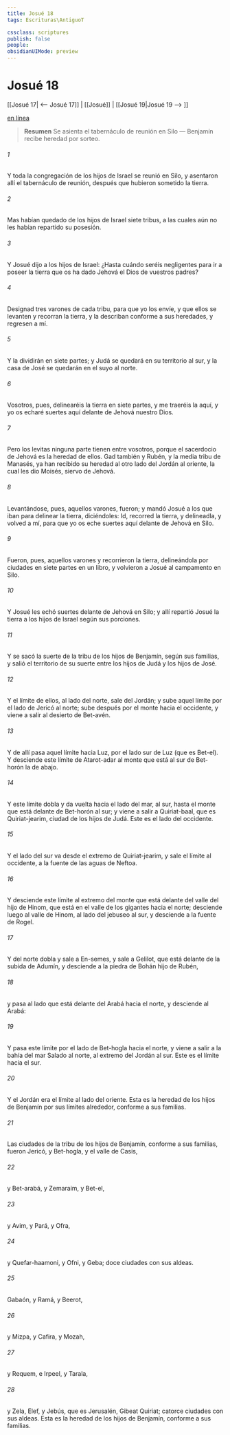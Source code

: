 ```yaml
---
title: Josué 18
tags: Escrituras\AntiguoT

cssclass: scriptures
publish: false
people:
obsidianUIMode: preview
---
```


# Josué 18
[[Josué 17| <-- Josué 17]] | [[Josué]] | [[Josué 19|Josué 19 --> ]]

[en línea](https://churchofjesuschrist.org/study/scriptures/ot/josh/18?lang=spa)

> __Resumen__
Se asienta el tabernáculo de reunión en Silo — Benjamín recibe heredad por sorteo.

###### 1 
Y toda la congregación de los hijos de Israel se reunió en Silo, y asentaron allí el tabernáculo de reunión, después que hubieron sometido la tierra.

###### 2 
Mas habían quedado de los hijos de Israel siete tribus, a las cuales aún no les habían repartido su posesión.

###### 3 
Y Josué dijo a los hijos de Israel: ¿Hasta cuándo seréis negligentes para ir a poseer la tierra que os ha dado Jehová el Dios de vuestros padres?

###### 4 
Designad tres varones de cada tribu, para que yo los envíe, y que ellos se levanten y recorran la tierra, y la describan conforme a sus heredades, y regresen a mí.

###### 5 
Y la dividirán en siete partes; y Judá se quedará en su territorio al sur, y  la casa de José se quedarán en el suyo al norte.

###### 6 
Vosotros, pues, delinearéis la tierra en siete partes, y me traeréis la  aquí, y yo os echaré suertes aquí delante de Jehová nuestro Dios.

###### 7 
Pero los levitas ninguna parte tienen entre vosotros, porque el sacerdocio de Jehová es la heredad de ellos. Gad también y Rubén, y la media tribu de Manasés, ya han recibido su heredad al otro lado del Jordán al oriente, la cual les dio Moisés, siervo de Jehová.

###### 8 
Levantándose, pues, aquellos varones, fueron; y mandó Josué a los que iban para delinear la tierra, diciéndoles: Id, recorred la tierra, y delineadla, y volved a mí, para que yo os eche suertes aquí delante de Jehová en Silo.

###### 9 
Fueron, pues, aquellos varones y recorrieron la tierra, delineándola por ciudades en siete partes en un libro, y volvieron a Josué al campamento en Silo.

###### 10 
Y Josué les echó suertes delante de Jehová en Silo; y allí repartió Josué la tierra a los hijos de Israel según sus porciones.

###### 11 
Y se sacó la suerte de la tribu de los hijos de Benjamín, según sus familias, y salió el territorio de su suerte entre los hijos de Judá y los hijos de José.

###### 12 
Y el límite de ellos, al lado del norte, sale del Jordán; y sube aquel límite por el lado de Jericó al norte; sube después por el monte hacia el occidente, y viene a salir al desierto de Bet-avén.

###### 13 
Y de allí pasa aquel límite hacia Luz, por el lado sur de Luz (que es Bet-el). Y desciende este límite de Atarot-adar al monte que está al sur de Bet-horón la de abajo.

###### 14 
Y este límite dobla y da vuelta hacia el lado del mar, al sur, hasta el monte que está delante de Bet-horón al sur; y viene a salir a Quiriat-baal, que es Quiriat-jearim, ciudad de los hijos de Judá. Este es el lado del occidente.

###### 15 
Y el lado del sur va desde el extremo de Quiriat-jearim, y sale el límite al occidente, a la fuente de las aguas de Neftoa.

###### 16 
Y desciende este límite al extremo del monte que está delante del valle del hijo de Hinom, que está en el valle de los gigantes hacia el norte; desciende luego al valle de Hinom, al lado del jebuseo al sur, y  desciende a la fuente de Rogel.

###### 17 
Y del norte dobla y sale a En-semes, y  sale a Gelilot, que está delante de la subida de Adumín, y desciende a la piedra de Bohán hijo de Rubén,

###### 18 
y pasa al lado que está delante del Arabá hacia el norte, y desciende al Arabá:

###### 19 
Y pasa este límite por el lado de Bet-hogla hacia el norte, y viene a salir a la bahía del mar Salado al norte, al extremo del Jordán al sur. Este es el límite hacia el sur.

###### 20 
Y el Jordán era el límite al lado del oriente. Esta es la heredad de los hijos de Benjamín por sus límites alrededor, conforme a sus familias.

###### 21 
Las ciudades de la tribu de los hijos de Benjamín, conforme a sus familias, fueron Jericó, y Bet-hogla, y el valle de Casis,

###### 22 
y Bet-arabá, y Zemaraim, y Bet-el,

###### 23 
y Avim, y Pará, y Ofra,

###### 24 
y Quefar-haamoni, y Ofni, y Geba; doce ciudades con sus aldeas.

###### 25 
Gabaón, y Ramá, y Beerot,

###### 26 
y Mizpa, y Cafira, y Mozah,

###### 27 
y Requem, e Irpeel, y Tarala,

###### 28 
y Zela, Elef, y Jebús, que es Jerusalén, Gibeat  Quiriat; catorce ciudades con sus aldeas. Esta es la heredad de los hijos de Benjamín, conforme a sus familias.

